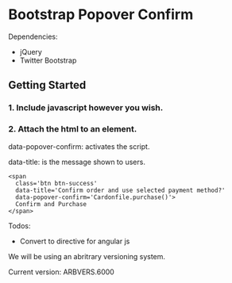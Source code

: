 Bootstrap Popover Confirm
=========================

Dependencies:
- jQuery
- Twitter Bootstrap

## Getting Started
### 1. Include javascript however you wish.

### 2. Attach the html to an element.
data-popover-confirm: activates the script.

data-title: is the message shown to users.


    <span
      class='btn btn-success'
      data-title='Confirm order and use selected payment method?'
      data-popover-confirm='Cardonfile.purchase()'>
      Confirm and Purchase
    </span>


Todos:
- Convert to directive for angular js


We will be using an abritrary versioning system.

Current version: ARBVERS.6000
